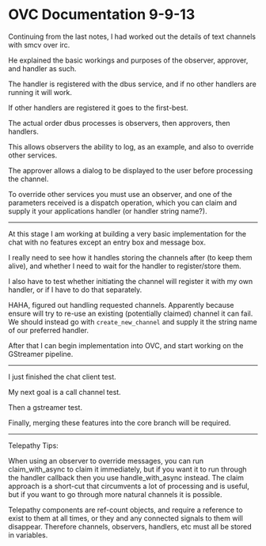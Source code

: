 
# OVC Documentation 9-9-13

Continuing from the last notes, I had worked out the details of text channels with smcv over irc.

He explained the basic workings and purposes of the observer, approver, and handler as such.

The handler is registered with the dbus service, and if no other handlers are running it will work.

If other handlers are registered it goes to the first-best.

The actual order dbus processes is observers, then approvers, then handlers.

This allows observers the ability to log, as an example, and also to override other services.

The approver allows a dialog to be displayed to the user before processing the channel.

To override other services you must use an observer, and one of the parameters received is a dispatch operation, which you can claim and supply it your applications handler (or handler string name?).

---

At this stage I am working at building a very basic implementation for the chat with no features except an entry box and message box.

I really need to see how it handles storing the channels after (to keep them alive), and whether I need to wait for the handler to register/store them.

I also have to test whether initiating the channel will register it with my own handler, or if I have to do that separately.

HAHA, figured out handling requested channels.  Apparently because ensure will try to re-use an existing (potentially claimed) channel it can fail.  We should instead go with `create_new_channel` and supply it the string name of our preferred handler.

After that I can begin implementation into OVC, and start working on the GStreamer pipeline.


---

I just finished the chat client test.

My next goal is a call channel test.

Then a gstreamer test.

Finally, merging these features into the core branch will be required.


---

Telepathy Tips:

When using an observer to override messages, you can run claim_with_async to claim it immediately, but if you want it to run through the handler callback then you use handle_with_async instead.  The claim approach is a short-cut that circumvents a lot of processing and is useful, but if you want to go through more natural channels it is possible.

Telepathy components are ref-count objects, and require a reference to exist to them at all times, or they and any connected signals to them will disappear.  Therefore channels, observers, handlers, etc must all be stored in variables.

